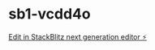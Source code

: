 # sb1-vcdd4o

[Edit in StackBlitz next generation editor ⚡️](https://stackblitz.com/~/github.com/Pedrinbeep/sb1-vcdd4o)